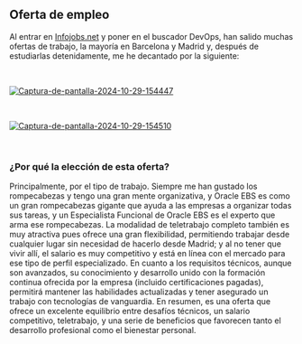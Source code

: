 ## Oferta de empleo
 Al entrar en [Infojobs.net](https://www.infojobs.net/) y poner en el buscador DevOps, han salido
 muchas ofertas de trabajo, la mayoría en Barcelona y Madrid y, después de estudiarlas detenidamente, me he decantado por la siguiente:

 <br>

<a href="https://ibb.co/Tv7sf7X"><img src="https://i.ibb.co/ZLF0jFs/Captura-de-pantalla-2024-10-29-154447.png" alt="Captura-de-pantalla-2024-10-29-154447" border="0"></a><br /><a target='_blank' href='https://imgbb.com/'></a>
 
 <br>

<a href="https://ibb.co/zS6kSTT"><img src="https://i.ibb.co/MRBXRxx/Captura-de-pantalla-2024-10-29-154510.png" alt="Captura-de-pantalla-2024-10-29-154510" border="0"></a>

 <br>

 
### ¿Por qué la elección de esta oferta?
  Principalmente, por el tipo de trabajo. Siempre me han gustado los
 rompecabezas y tengo una gran mente organizativa, y Oracle EBS es como un
 gran rompecabezas gigante que ayuda a las empresas a organizar todas sus
 tareas, y un Especialista Funcional de Oracle EBS es el experto que arma ese
 rompecabezas.
 La modalidad de teletrabajo completo también es muy atractiva pues
 ofrece una gran flexibilidad, permitiendo trabajar desde cualquier lugar sin
 necesidad de hacerlo desde Madrid; y al no tener que vivir allí, el salario es muy competitivo y está en línea con el mercado para ese tipo de perfil
 especializado.
  En cuanto a los requisitos técnicos, aunque son avanzados, su
 conocimiento y desarrollo unido con la formación continua ofrecida por la
 empresa (incluido certificaciones pagadas), permitirá mantener las habilidades actualizadas y tener asegurado un trabajo con tecnologías de vanguardia.
 En resumen, es una oferta que ofrece un excelente equilibrio entre
 desafíos técnicos, un salario competitivo, teletrabajo, y una serie de beneficios que favorecen tanto el desarrollo profesional como el bienestar personal.
